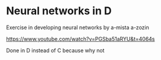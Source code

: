 # Neural networks in D

Exercise in developing neural networks by a-mista a-zozin

https://www.youtube.com/watch?v=PGSba51aRYU&t=4064s

Done in D instead of C because why not 